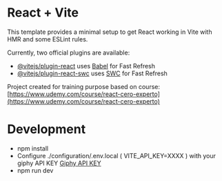 # React + Vite

This template provides a minimal setup to get React working in Vite with HMR and some ESLint rules.

Currently, two official plugins are available:

- [@vitejs/plugin-react](https://github.com/vitejs/vite-plugin-react/blob/main/packages/plugin-react/README.md) uses [Babel](https://babeljs.io/) for Fast Refresh
- [@vitejs/plugin-react-swc](https://github.com/vitejs/vite-plugin-react-swc) uses [SWC](https://swc.rs/) for Fast Refresh


Project created for training purpose based on course:
[https://www.udemy.com/course/react-cero-experto](https://www.udemy.com/course/react-cero-experto)


# Development
- npm install
- Configure ./configuration/.env.local ( VITE_API_KEY=XXXX ) with your giphy API KEY
    [Giphy API KEY](https://support.giphy.com/hc/en-us/articles/360035158412--Do-I-need-to-obtain-an-API-Key-to-get-started-playing-with-the-GIPHY-API)
- npm run dev

